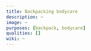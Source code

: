 ```yaml
---
title: Backpacking bodycare
description: ~
image: ~
purposes: [backpack, bodycare]
qualities: []
wiki: ~
---
```

